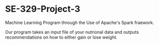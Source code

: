 # SE-329-Project-3

Machine Learning Program through the Use of Apache's Spark fraework.

Our program takes an input file of your nutrional data and outputs recommendations on how to either gain or lose weight.
